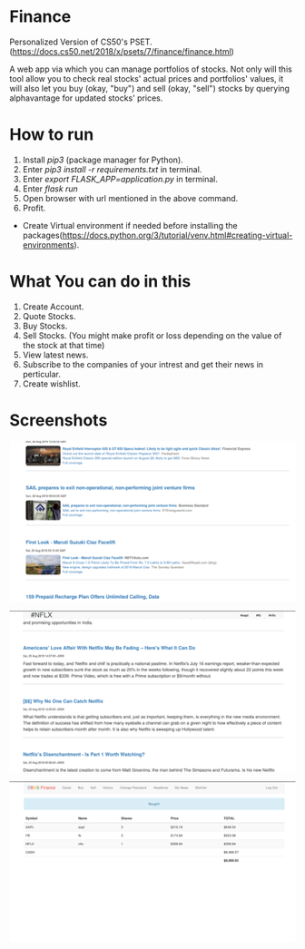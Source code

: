 # Finance
Personalized Version of CS50's PSET. (<https://docs.cs50.net/2018/x/psets/7/finance/finance.html>)

A web app via which you can manage portfolios of stocks. Not only will this tool allow you to check real stocks' actual prices and portfolios' values, it will also let you buy (okay, "buy") and sell (okay, "sell") stocks by querying alphavantage for updated stocks' prices.

# How to run

1. Install *pip3* (package manager for Python).
2. Enter *pip3 install -r requirements.txt* in terminal.
3. Enter *export FLASK_APP=application.py* in terminal. 
4. Enter *flask run* 
5. Open browser with url mentioned in the above command.
6. Profit.

- Create Virtual environment if needed before installing the packages(<https://docs.python.org/3/tutorial/venv.html#creating-virtual-environments>).

# What You can do in this

1. Create Account.
2. Quote Stocks.
3. Buy Stocks.
4. Sell Stocks. (You might make profit or loss depending on the value of the stock at that time)
5. View latest news.
6. Subscribe to the companies of your intrest and get their news in perticular.
7. Create wishlist.

# Screenshots
![sample shot](/screenshots/finance1.png?raw=true)


![sample shot](/screenshots/finance2.png?raw=true)


![sample shot](/screenshots/finance3.png?raw=true)

